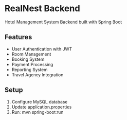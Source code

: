 # RealNest Backend 
 
Hotel Management System Backend built with Spring Boot 
 
## Features 
- User Authentication with JWT 
- Room Management 
- Booking System 
- Payment Processing 
- Reporting System 
- Travel Agency Integration 
 
## Setup 
1. Configure MySQL database 
2. Update application.properties 
3. Run: mvn spring-boot:run 
